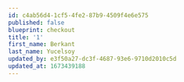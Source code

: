 ```yaml
---
id: c4ab56d4-1cf5-4fe2-87b9-4509f4e6e575
published: false
blueprint: checkout
title: '1'
first_name: Berkant
last_name: Yucelsoy
updated_by: e3f50a27-dc3f-4687-93e6-9710d2010c5d
updated_at: 1673439188
---
```

